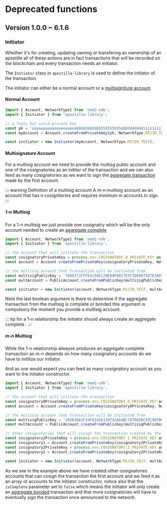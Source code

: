 # Deprecated functions

## Version 1.0.0 ~ 6.1.6

### Initiator

Whether it's for creating, updating owning or transfering an ownership of an apostille all of these actions are in fact transactions that will be recorded on the blockchain and every transaction needs an initiator.

The  `Initiator` class in `apostille-library` is used to define the initiator of the transaction.

The initiator can either be a normal account or a [multisigniture account](https://nemtech.github.io/concepts/multisig-account.html)

#### Normal Account

```typescript
import { Account, NetworkType} from 'nem2-sdk';
import { Initiator } from 'apostille-library';

// a funny but valid private key
const pk = 'aaaaaaaaaaeeeeeeeeeebbbbbbbbbb5555555555dddddddddd1111111111aaee';
const myAccount = Account.createFromPrivateKey(pk, NetworkType.MIJIN_TEST);

const initiator = new Initiator(myAccount, NetworkType.MIJIN_TEST);
```
#### Multisignature Account

For a multisig account we need to provide the multisg public account and one of the cosignatories as an inititor of the transaction and we can also feed as many cosignatories as we want to sign the [aggregate transaction](https://nemtech.github.io/concepts/aggregate-transaction.html) made by the first account.

::: warning Definition of a multisig account
A m-n multisig account as an account that has n cosignitories and requires minimum m accounts to sign.
:::

##### 1-n Multisig

For a 1-n multisig we just provide one cosignatry which will be the only account needed to create an [aggregate complete](https://nemtech.github.io/concepts/aggregate-transaction.html#aggregate-complete)

```typescript
import { Account, NetworkType} from 'nem2-sdk';
import { Initiator } from 'apostille-library';

// the account that will initiate the transaction
const cosignatoryPrivateKey = process.env.COSIGNATORY_0_PRIVATE_KEY as string;
const account = Account.createFromPrivateKey(cosignatoryPrivateKey, NetworkType.MIJIN_TEST);

// the multisig account that transaction will be initiated from
const multisigPublicKey = '7D08373CFFE4154E129E04F0827E5F3D6907587E348757B0F87D2F839BF88246';
const multAccount = PublicAccount.createFromPublicKey(multisigPublicKey, NetworkType.MIJIN_TEST);

const initiator = new Initiator(account, NetworkType.MIJIN_TEST, multAccount, true);
```

Note the last boolean argument is there to determine if the aggregate transaction from the multisig is complete or bonded this argument is compulsory the moment you provide a multisig account.

::: tip
for a 1-n relationship the initiator should always create an aggregate complete .
:::

##### m-n Multisig

While the 1-n relationship alwayse produces an aggregate complete transaction an m-n depends on how many cosignatory accounts do we have to initilize our initiator.

And as one would expect you can feed as many cosignatory account as you want to the initiator constructor.

```typescript
import { Account, NetworkType} from 'nem2-sdk';
import { Initiator } from 'apostille-library';

// the account that will initiate the transaction
const cosignatory0PrivateKey = process.env.COSIGNATORY_0_PRIVATE_KEY as string;
const account = Account.createFromPrivateKey(cosignatory0PrivateKey, NetworkType.MIJIN_TEST);

// the multisig account that transaction will be initiated from
const multisigPublicKey = '202B3861F34F6141E120742A64BC787D6EBC59C9EFB996F4856AA9CBEE11CD31';
const multAccount = PublicAccount.createFromPublicKey(multisigPublicKey, NetworkType.MIJIN_TEST);

// other cosignatories that will cosign the transaction created by the first cosignatory
const cosignatory2PrivateKey = process.env.COSIGNATORY_1_PRIVATE_KEY as string;
const cosignatory1 = Account.createFromPrivateKey(cosignatory1PrivateKey, NetworkType.MIJIN_TEST);
const cosignatory2PrivateKey = process.env.COSIGNATORY_2_PRIVATE_KEY as string;
const cosignatory2 = Account.createFromPrivateKey(cosignatory2PrivateKey, NetworkType.MIJIN_TEST);

const initiator = new Initiator(account, NetworkType.MIJIN_TEST, multAccount, false, [cosignatory1, cosignatory2]);
```
As we see in the example above we have created other cosignatories accounts that can cosign the transaction the first account and we feed it as an array of accounts to the initiator constructor, notice also that the `isComplete` parameter set to `false` which means the initiator will only create an [aggregate bonded](https://nemtech.github.io/concepts/aggregate-transaction.html#aggregate-bonded) transaction and that more cosignatories will have to eventually sign the transaction once announced to the network.